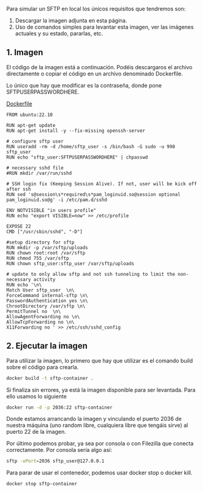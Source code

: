 Para simular un SFTP en local los únicos requisitos que tendremos son:

1. Descargar la imagen adjunta en esta página.
2. Uso de comandos simples para levantar esta imagen, ver las imágenes actuales y su estado, pararlas, etc.


## 1. Imagen

El código de la imagen está a continuación.
Podéis descargaros el archivo directamente  o copiar el código en un archivo denominado Dockerfile.

Lo único que hay que modificar es la contraseña, donde pone SFTPUSERPASSWORDHERE.

[Dockerfile](https://s3-us-west-2.amazonaws.com/secure.notion-static.com/4f8d7940-aa53-4b95-a42f-1211f08541f7/Dockerfile.txt)

```docker
FROM ubuntu:22.10

RUN apt-get update 
RUN apt-get install -y --fix-missing openssh-server

# configure sftp user
RUN useradd -rm -d /home/sftp_user -s /bin/bash -G sudo -u 998 sftp_user 
RUN echo "sftp_user:SFTPUSERPASSWORDHERE" | chpasswd 

# necessary sshd file
#RUN mkdir /var/run/sshd

# SSH login fix (Keeping Session Alive). If not, user will be kick off after ssh
RUN sed 's@session\s*required\s*pam_loginuid.so@session optional pam_loginuid.so@g' -i /etc/pam.d/sshd

ENV NOTVISIBLE "in users profile"
RUN echo "export VISIBLE=now" >> /etc/profile

EXPOSE 22
CMD ["/usr/sbin/sshd", "-D"]

#setup directory for sftp
RUN mkdir -p /var/sftp/uploads
RUN chown root:root /var/sftp
RUN chmod 755 /var/sftp
RUN chown sftp_user:sftp_user /var/sftp/uploads

# update to only allow sftp and not ssh tunneling to limit the non-necessary activity 
RUN echo '\n\
Match User sftp_user  \n\
ForceCommand internal-sftp \n\ 
PasswordAuthentication yes \n\ 
ChrootDirectory /var/sftp \n\ 
PermitTunnel no  \n\ 
AllowAgentForwarding no \n\ 
AllowTcpForwarding no \n\ 
X11Forwarding no ' >> /etc/ssh/sshd_config
```

## 2. Ejecutar la imagen

Para utilizar la imagen, lo primero que hay que utilizar es el comando build sobre el código para crearla.

```bash
docker build -t sftp-container .
```

Si finaliza sin errores, ya está la imagen disponible para ser levantada. Para ello usamos lo siguiente

```bash
docker run -d -p 2036:22 sftp-container
```

Donde estamos arrancando la imagen y vinculando el puerto 2036 de nuestra máquina (uno random libre, cualquiera libre que tengáis sirve) al puerto 22 de la imagen.

Por último podemos probar, ya sea por consola o con Filezilla que conecta correctamente.
Por consola sería algo así:

```bash
sftp -oPort=2036 sftp_user@127.0.0.1
```

Para parar de usar el contenedor, podemos usar docker stop o docker kill.

```bash
docker stop sftp-container
```